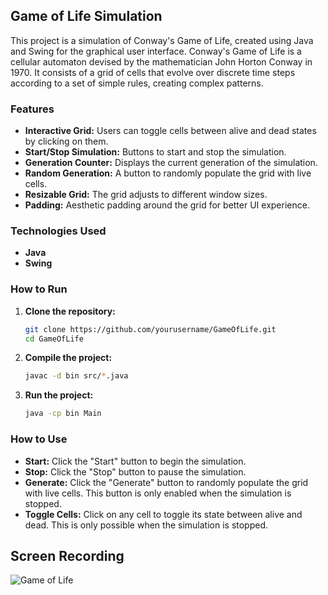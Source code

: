 
## Game of Life Simulation

This project is a simulation of Conway's Game of Life, created using Java and Swing for the graphical user interface. Conway's Game of Life is a cellular automaton devised by the mathematician John Horton Conway in 1970. It consists of a grid of cells that evolve over discrete time steps according to a set of simple rules, creating complex patterns.

### Features

- **Interactive Grid:** Users can toggle cells between alive and dead states by clicking on them.
- **Start/Stop Simulation:** Buttons to start and stop the simulation.
- **Generation Counter:** Displays the current generation of the simulation.
- **Random Generation:** A button to randomly populate the grid with live cells.
- **Resizable Grid:** The grid adjusts to different window sizes.
- **Padding:** Aesthetic padding around the grid for better UI experience.

### Technologies Used

- **Java**
- **Swing**

### How to Run

1. **Clone the repository:**
    ```bash
    git clone https://github.com/yourusername/GameOfLife.git
    cd GameOfLife
    ```

2. **Compile the project:**
    ```bash
    javac -d bin src/*.java
    ```

3. **Run the project:**
    ```bash
    java -cp bin Main
    ```

### How to Use

- **Start:** Click the "Start" button to begin the simulation.
- **Stop:** Click the "Stop" button to pause the simulation.
- **Generate:** Click the "Generate" button to randomly populate the grid with live cells. This button is only enabled when the simulation is stopped.
- **Toggle Cells:** Click on any cell to toggle its state between alive and dead. This is only possible when the simulation is stopped.

## Screen Recording

![Game of Life](recordings/recording.gif)


